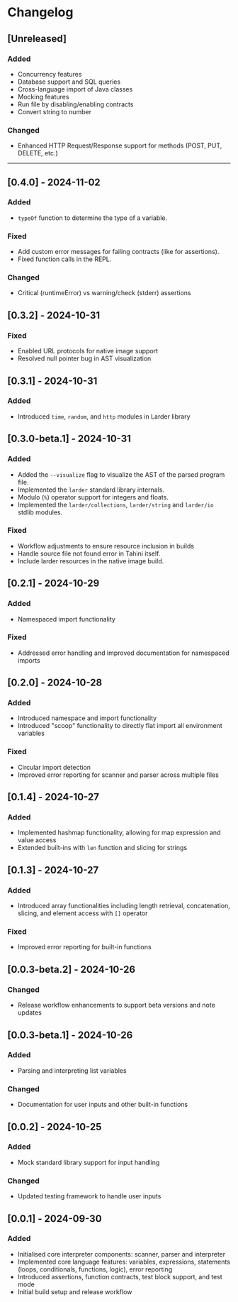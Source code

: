 # Changelog

## [Unreleased]

### Added
- Concurrency features
- Database support and SQL queries
- Cross-language import of Java classes
- Mocking features
- Run file by disabling/enabling contracts
- Convert string to number

### Changed
- Enhanced HTTP Request/Response support for methods (POST, PUT, DELETE, etc.)

---

## [0.4.0] - 2024-11-02

### Added
- `typeOf` function to determine the type of a variable.

### Fixed
- Add custom error messages for failing contracts (like for assertions).
- Fixed function calls in the REPL.

### Changed
- Critical (runtimeError) vs warning/check (stderr) assertions

## [0.3.2] - 2024-10-31

### Fixed
- Enabled URL protocols for native image support
- Resolved null pointer bug in AST visualization

## [0.3.1] - 2024-10-31

### Added
- Introduced `time`, `random`, and `http` modules in Larder library

## [0.3.0-beta.1] - 2024-10-31

### Added
- Added the `--visualize` flag to visualize the AST of the parsed program file.
- Implemented the `larder` standard library internals.
- Modulo (`%`) operator support for integers and floats.
- Implemented the `larder/collections`, `larder/string` and `larder/io` stdlib modules.

### Fixed
- Workflow adjustments to ensure resource inclusion in builds
- Handle source file not found error in Tahini itself.
- Include larder resources in the native image build.

## [0.2.1] - 2024-10-29

### Added
- Namespaced import functionality

### Fixed
- Addressed error handling and improved documentation for namespaced imports

## [0.2.0] - 2024-10-28

### Added
- Introduced namespace and import functionality
- Introduced "scoop" functionality to directly flat import all environment variables

### Fixed
- Circular import detection
- Improved error reporting for scanner and parser across multiple files

## [0.1.4] - 2024-10-27

### Added
- Implemented hashmap functionality, allowing for map expression and value access
- Extended built-ins with `len` function and slicing for strings

## [0.1.3] - 2024-10-27

### Added
- Introduced array functionalities including length retrieval, concatenation, slicing, and element access with `[]` operator

### Fixed
- Improved error reporting for built-in functions

## [0.0.3-beta.2] - 2024-10-26

### Changed
- Release workflow enhancements to support beta versions and note updates

## [0.0.3-beta.1] - 2024-10-26

### Added
- Parsing and interpreting list variables

### Changed
- Documentation for user inputs and other built-in functions

## [0.0.2] - 2024-10-25

### Added
- Mock standard library support for input handling

### Changed
- Updated testing framework to handle user inputs

## [0.0.1] - 2024-09-30

### Added
- Initialised core interpreter components: scanner, parser and interpreter
- Implemented core language features: variables, expressions, statements (loops, conditionals, functions, logic), error reporting
- Introduced assertions, function contracts, test block support, and test mode
- Initial build setup and release workflow
